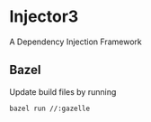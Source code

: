 # Injector3

A Dependency Injection Framework

## Bazel
Update build files by running

```shell
bazel run //:gazelle
```
